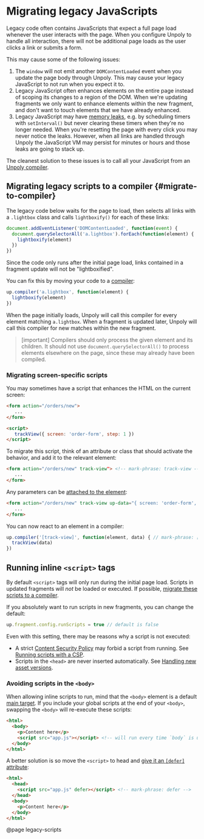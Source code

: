 Migrating legacy JavaScripts
============================

Legacy code often contains JavaScripts that expect a full page load whenever the
user interacts with the page. When you configure Unpoly to handle all interaction,
there will not be additional page loads as the user clicks a link or submits a form.

This may cause some of the following issues:

1. The `window` will not emit another `DOMContentLoaded` event when you
   update the page body through Unpoly. This may cause your legacy JavaScript to not
   run when you expect it to.
2. Legacy JavaScript often enhances elements on the entire page
   instead of scoping its changes to a region of the DOM.
   When we're updating fragments we only want to enhance elements within the new fragment,
   and don't want to touch elements that we have already enhanced.
3. Legacy JavaScript may have [memory leaks](https://nolanlawson.com/2020/02/19/fixing-memory-leaks-in-web-applications/), e.g. by scheduling timers with `setInterval()`
   but never clearing these timers when they're no longer needed.
   When you're resetting the page with every click you may never
   notice the leaks. However, when all links are handled through Unpoly
   the JavaScript VM may persist for minutes or hours and those leaks
   are going to stack up.

The cleanest solution to these issues is to call all your JavaScript
from an [Unpoly compiler](/up.compiler).


## Migrating legacy scripts to a compiler {#migrate-to-compiler}

The legacy code below waits for the page to load, then selects all links with a
`.lightbox` class and calls `lightboxify()` for each of these links:

```js
document.addEventListener('DOMContentLoaded', function(event) {
  document.querySelectorAll('a.lightbox').forEach(function(element) {
    lightboxify(element)
  })
})
```

Since the code only runs after the initial page load, links contained in
a fragment update will not be "lightboxified".

You can fix this by moving your code to a [compiler](/up.compiler):

```js
up.compiler('a.lightbox', function(element) {
  lightboxify(element)
})
```

When the page initially loads, Unpoly will call this compiler for every element
matching `a.lightbox`. When a fragment is updated later, Unpoly will call this compiler
for new matches within the new fragment.

> [important]
> Compilers should only process the given element and its children.
> It should not use `document.querySelectorAll()` to process elements
> elsewhere on the page, since these may already have been compiled.


### Migrating screen-specific scripts

You may sometimes have a script that enhances the HTML on the current screen:

```html
<form action="/orders/new">
   ...
</form>

<script>
   trackView({ screen: 'order-form', step: 1 })
</script>
```

To migrate this script, think of an attribute or class that should activate the behavior,
and add it to the relevant element:  

```html
<form action="/orders/new" track-view"> <!-- mark-phrase: track-view -->
   ...
</form>
```

Any parameters can be [attached to the element](/data):

```html
<form action="/orders/new" track-view up-data="{ screen: 'order-form', step: 1 }"> <!-- mark-phrase: { screen: 'order-form', step: 1 } -->
   ...
</form>
```

You can now react to an element in a compiler:


```js
up.compiler('[track-view]', function(element, data) { // mark-phrase: [track-view]
  trackView(data)
})
```


## Running inline `<script>` tags

By default `<script>` tags will only run during the initial page load.
Scripts in updated fragments will *not* be loaded or executed.
If possible, [migrate these scripts to a compiler](#migrate-to-compiler).

If you absolutely want to run scripts in new fragments, you can change the default:


```js
up.fragment.config.runScripts = true // default is false
```

Even with this setting, there may be reasons why a script is not executed:

- A strict [Content Security Policy](https://developer.mozilla.org/en-US/docs/Web/HTTP/CSP) may forbid a script from running. See [Running scripts with a CSP](/csp#scripts).
- Scripts in the `<head>` are never inserted automatically. See [Handling new asset versions](/handling-asset-changes#handling-changed-assets).



### Avoiding scripts in the `<body>`

When allowing inline scripts to run, mind that the `<body>` element is a default [main target](/main).
If you include your global scripts at the end of your `<body>`, swapping the `<body>` will re-execute these scripts:

```html
<html>
  <body>
    <p>Content here</p>
    <script src="app.js"></script> <!-- will run every time `body` is updated -->
  </body>
</html>
```

A better solution is so move the `<script>` to head and [give it an `[defer]` attribute](https://makandracards.com/makandra/504104-you-should-probably-load-your-javascript-with-script-defer
):

```html
<html>
  <head>
    <script src="app.js" defer></script> <!-- mark-phrase: defer -->
  </head>
  <body>
    <p>Content here</p>
  </body>
</html>
```


@page legacy-scripts
